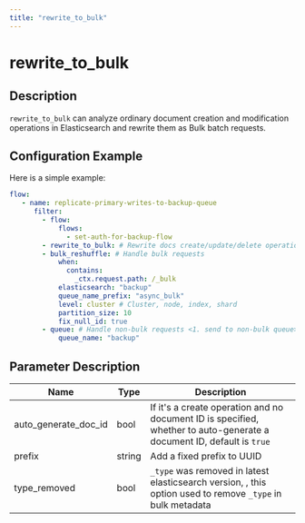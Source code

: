 ```yaml
---
title: "rewrite_to_bulk"
---
```


# rewrite_to_bulk

## Description

`rewrite_to_bulk` can analyze ordinary document creation and modification operations in Elasticsearch and rewrite them as Bulk batch requests.

## Configuration Example

Here is a simple example:

```yaml
flow:
   - name: replicate-primary-writes-to-backup-queue
      filter:
        - flow:
            flows:
              - set-auth-for-backup-flow
        - rewrite_to_bulk: # Rewrite docs create/update/delete operation to bulk request
        - bulk_reshuffle: # Handle bulk requests
            when:
              contains:
                _ctx.request.path: /_bulk
            elasticsearch: "backup"
            queue_name_prefix: "async_bulk"
            level: cluster # Cluster, node, index, shard
            partition_size: 10
            fix_null_id: true
        - queue: # Handle non-bulk requests <1. send to non-bulk queue>
            queue_name: "backup"
```

## Parameter Description

| Name                     | Type     | Description                               |
| ------------------------ | -------- | ----------------------------------------- |
| auto_generate_doc_id     | bool     | If it's a create operation and no document ID is specified, whether to auto-generate a document ID, default is `true` |
| prefix                   | string   | Add a fixed prefix to UUID                  |
| type_removed             | bool   | `_type` was removed in latest elasticsearch version, , this option used to remove `_type`  in bulk metadata  |